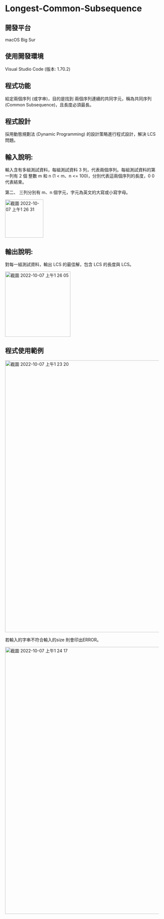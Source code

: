 # Longest-Common-Subsequence

## 開發平台
macOS Big Sur 
## 使用開發環境
Visual Studio Code (版本: 1.70.2)
## 程式功能
給定兩個序列 (或字串)，目的是找到 兩個序列連續的共同字元，稱為共同序列 (Common Subsequence)，且長度必須最長。

## 程式設計
採用動態規劃法 (Dynamic Programming) 的設計策略進行程式設計，解決 LCS 問題。

## 輸入說明:
輸入含有多組測試資料，每組測試資料 3 列，代表兩個序列。每組測試資料的第一列有 2 個 整數 m 和 n (1 < m、n <= 100)，分別代表這兩個序列的長度，0 0 代表結束。

第二、 三列分別有 m、n 個字元，字元為英文的大寫或小寫字母。

<img width="125" alt="截圖 2022-10-07 上午1 26 31" src="https://user-images.githubusercontent.com/95215851/194379248-e729c26b-03ae-46b4-ac55-0dac7f486327.png">

## 輸出說明:

對每一組測試資料，輸出 LCS 的最佳解，包含 LCS 的長度與 LCS。

<img width="214" alt="截圖 2022-10-07 上午1 26 05" src="https://user-images.githubusercontent.com/95215851/194379714-5a95c309-6bad-4c10-9b85-7b6bee3e34c2.png">


## 程式使用範例

<img width="891" alt="截圖 2022-10-07 上午1 23 20" src="https://user-images.githubusercontent.com/95215851/194378895-ccf90bf6-39c3-4475-9b4d-70a2e87a5283.png">

若輸入的字串不符合輸入的size 則會印出ERROR。

<img width="875" alt="截圖 2022-10-07 上午1 24 17" src="https://user-images.githubusercontent.com/95215851/194378992-9ad57b71-5919-443b-81ee-b390529f8d9b.png">

